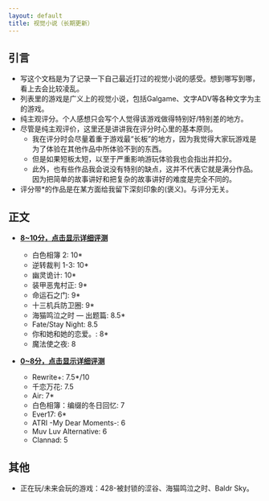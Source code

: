 ```yaml
---
layout: default
title: 视觉小说（长期更新）
---
```

## 引言
- 写这个文档是为了记录一下自己最近打过的视觉小说的感受。想到哪写到哪，看上去会比较凌乱。
- 列表里的游戏是广义上的视觉小说，包括Galgame、文字ADV等各种文字为主的游戏。
- 纯主观评分。个人感想只会写个人觉得该游戏做得特别好/特别差的地方。
- 尽管是纯主观评价，这里还是讲讲我在评分时心里的基本原则。
    - 我在评分时会尽量着重于游戏最“长板”的地方，因为我觉得大家玩游戏是为了体验在其他作品中所体验不到的东西。
    - 但是如果短板太短，以至于严重影响游玩体验我也会指出并扣分。
    - 此外，也有些作品我会说没有特别的缺点，这并不代表它就是满分作品。因为把简单的故事讲好和把复杂的故事讲好的难度是完全不同的。
- 评分带*的作品是在某方面给我留下深刻印象的(褒义)。与评分无关。

## 正文
- [**8~10分，点击显示详细评测**](./8-10.md)
    - 白色相簿 2: 10*
    - 逆转裁判 1-3: 10*
    - 幽灵诡计: 10*
    - 装甲恶鬼村正: 9*
    - 命运石之门: 9*
    - 十三机兵防卫圈: 9*
    - 海猫鸣泣之时 — 出题篇: 8.5*
    - Fate/Stay Night: 8.5
    - 你和她和她的恋爱。: 8*
    - 魔法使之夜: 8

- [**0~8分，点击显示详细评测**](./less8.md)
    - Rewrite+: 7.5*/10
    - 千恋万花: 7.5
    - Air: 7*
    - 白色相簿：编缀的冬日回忆: 7
    - Ever17: 6*
    - ATRI -My Dear Moments-: 6
    - Muv Luv Alternative: 6
    - Clannad: 5



## 其他
- 正在玩/未来会玩的游戏：428-被封锁的涩谷、海猫鸣泣之时、Baldr Sky。

